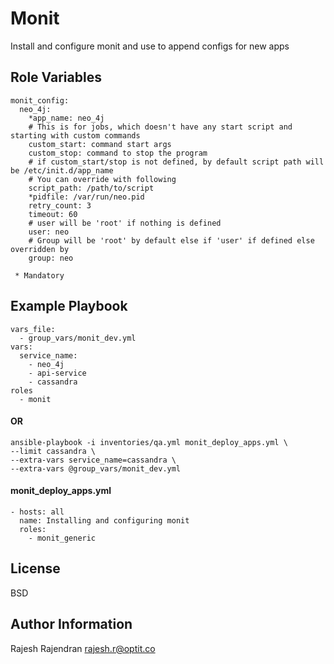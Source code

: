Monit
=========

Install and configure monit and use to append configs for new apps

Role Variables
--------------

```
monit_config:
  neo_4j:
    *app_name: neo_4j
    # This is for jobs, which doesn't have any start script and starting with custom commands
    custom_start: command start args
    custom_stop: command to stop the program
    # if custom_start/stop is not defined, by default script path will be /etc/init.d/app_name 
    # You can override with following
    script_path: /path/to/script
    *pidfile: /var/run/neo.pid
    retry_count: 3
    timeout: 60
    # user will be 'root' if nothing is defined
    user: neo
    # Group will be 'root' by default else if 'user' if defined else overridden by
    group: neo
    
 * Mandatory
``` 

Example Playbook
----------------

```
vars_file:
  - group_vars/monit_dev.yml
vars:
  service_name: 
    - neo_4j
    - api-service
    - cassandra
roles
  - monit 
```

#### OR
 
```
ansible-playbook -i inventories/qa.yml monit_deploy_apps.yml \
--limit cassandra \
--extra-vars service_name=cassandra \
--extra-vars @group_vars/monit_dev.yml

```

#### monit_deploy_apps.yml

```
- hosts: all
  name: Installing and configuring monit
  roles:
    - monit_generic
```

License
-------

BSD

Author Information
------------------

Rajesh Rajendran <rajesh.r@optit.co>
